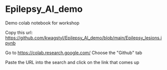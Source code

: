 # Epilepsy_AI_demo
Demo colab notebook for workshop

Copy this url:
https://github.com/kwagstyl/Epilepsy_AI_demo/blob/main/Epilepsy_lesions.ipynb

Go to https://colab.research.google.com/
Choose the "Github" tab

Paste the URL into the search and click on the link that comes up
